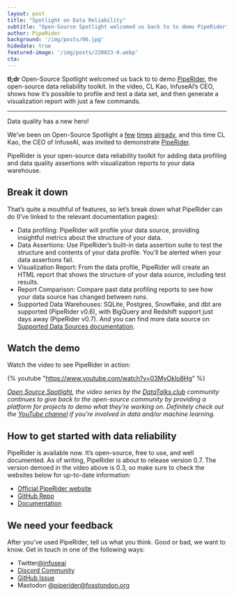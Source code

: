 ```yaml
---
layout: post
title: "Spotlight on Data Reliability"
subtitle: "Open-Source Spotlight welcomed us back to to demo PipeRider"
author: PipeRider
background: '/img/posts/06.jpg'
hidedate: true
featured-image: '/img/posts/220823-0.webp'
cta: 
---
```


**tl;dr** Open-Source Spotlight welcomed us back to to demo [PipeRider](https://piperider.io/?utm_source=piperiderblog&utm_medium=blog), the open-source data reliability toolkit. In the video, CL Kao, InfuseAI’s CEO, shows how it’s possible to profile and test a data set, and then generate a visualization report with just a few commands.
<hr />

Data quality has a new hero!

We’ve been on Open-Source Spotlight a [few](https://www.youtube.com/watch?v=Q3aMaxBH1-o) [times](https://www.youtube.com/watch?v=2ebo1H0XgEs) [already](https://www.youtube.com/watch?v=akhj7or9gmQ), and this time CL Kao, the CEO of InfuseAI, was invited to demonstrate [PipeRider](https://piperider.io/?utm_source=piperiderblog&utm_medium=blog).

PipeRider is your open-source data reliability toolkit for adding data profiling and data quality assertions with visualization reports to your data warehouse.

## Break it down
That’s quite a mouthful of features, so let’s break down what PipeRider can do (I’ve linked to the relevant documentation pages): 

* Data profiling: PipeRider will profile your data source, providing insightful metrics about the structure of your data.
* Data Assertions: Use PipeRider’s built-in data assertion suite to test the structure and contents of your data profile. You’ll be alerted when your data assertions fail.
* Visualization Report: From the data profile, PipeRider will create an HTML report that shows the structure of your data source, including test results.
* Report Comparison: Compare past data profiling reports to see how your data source has changed between runs.
* Supported Data Warehouses: SQLite, Postgres, Snowflake, and dbt are supported (PipeRider v0.6), with BigQuery and Redshift support just days away (PipeRider v0.7). And you can find more data source on [Supported Data Sources documentation](https://docs.piperider.io/cli/supported-data-sources).

## Watch the demo 

Watch the video to see PipeRider in action: 

{% youtube "https://www.youtube.com/watch?v=03MyOkIo8Hg" %}

*[Open Source Spotlight](https://www.youtube.com/playlist?list=PL3MmuxUbc_hJ5t5nnjzC0F2zan76Dpsz0), the video series by the [DataTalks.club](http://datatalks.club/) community continues to give back to the open-source community by providing a platform for projects to demo what they’re working on. Definitely check out the [YouTube channel](https://www.youtube.com/datatalksclub) if you’re involved in data and/or machine learning.*

## How to get started with data reliability
PipeRider is available now. It’s open-source, free to use, and well documented. As of writing, PipeRider is about to release version 0.7. The version demoed in the video above is 0.3, so make sure to check the websites below for up-to-date information:

* [Official PipeRider website](https://piperider.io/?utm_source=piperiderblog&utm_medium=blog)
* [GitHub Repo](https://github.com/InfuseAI/piperider)
* [Documentation](https://docs.piperider.io/)

## We need your feedback
After you’ve used PipeRider, tell us what you think. Good or bad, we want to know. Get in touch in one of the following ways:

* Twitter[@infuseai](https://twitter.com/infuseai)
* [Discord Community](https://discord.gg/xKxsdPx4d5)
* [GitHub Issue](https://github.com/InfuseAI/piperider/issues)
* Mastodon [@piperider@fosstondon.org](https://fosstodon.org/@piperider)